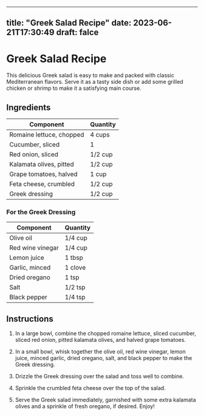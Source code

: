 
---
title: "Greek Salad Recipe"
date: 2023-06-21T17:30:49
draft: falce
---

# Greek Salad Recipe

This delicious Greek salad is easy to make and packed with classic Mediterranean flavors. Serve it as a tasty side dish or add some grilled chicken or shrimp to make it a satisfying main course.

## Ingredients

| Component | Quantity |
| --- | --- |
| Romaine lettuce, chopped | 4 cups |
| Cucumber, sliced | 1 |
| Red onion, sliced | 1/2 cup |
| Kalamata olives, pitted | 1/2 cup |
| Grape tomatoes, halved | 1 cup |
| Feta cheese, crumbled | 1/2 cup |
| Greek dressing | 1/2 cup |

### For the Greek Dressing

| Component | Quantity |
| --- | --- |
| Olive oil | 1/4 cup |
| Red wine vinegar | 1/4 cup |
| Lemon juice | 1 tbsp |
| Garlic, minced | 1 clove |
| Dried oregano | 1 tsp |
| Salt | 1/2 tsp |
| Black pepper | 1/4 tsp |

## Instructions

1. In a large bowl, combine the chopped romaine lettuce, sliced cucumber, sliced red onion, pitted kalamata olives, and halved grape tomatoes.

2. In a small bowl, whisk together the olive oil, red wine vinegar, lemon juice, minced garlic, dried oregano, salt, and black pepper to make the Greek dressing.

3. Drizzle the Greek dressing over the salad and toss well to combine.

4. Sprinkle the crumbled feta cheese over the top of the salad.

5. Serve the Greek salad immediately, garnished with some extra kalamata olives and a sprinkle of fresh oregano, if desired. Enjoy!

